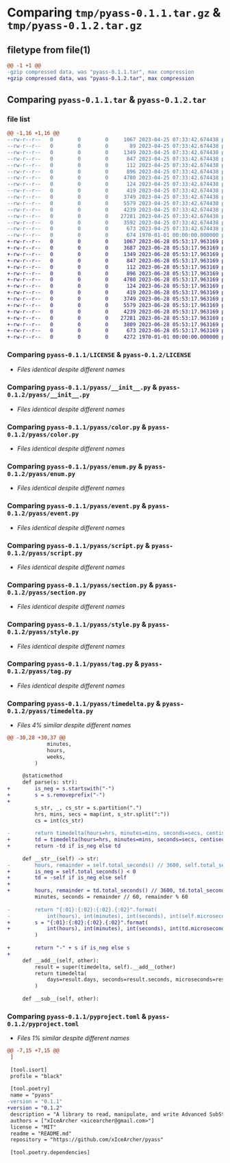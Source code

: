 # Comparing `tmp/pyass-0.1.1.tar.gz` & `tmp/pyass-0.1.2.tar.gz`

## filetype from file(1)

```diff
@@ -1 +1 @@
-gzip compressed data, was "pyass-0.1.1.tar", max compression
+gzip compressed data, was "pyass-0.1.2.tar", max compression
```

## Comparing `pyass-0.1.1.tar` & `pyass-0.1.2.tar`

### file list

```diff
@@ -1,16 +1,16 @@
--rw-r--r--   0        0        0     1067 2023-04-25 07:33:42.674438 pyass-0.1.1/LICENSE
--rw-r--r--   0        0        0       89 2023-04-25 07:33:42.674438 pyass-0.1.1/README.md
--rw-r--r--   0        0        0     1349 2023-04-25 07:33:42.674438 pyass-0.1.1/pyass/__init__.py
--rw-r--r--   0        0        0      847 2023-04-25 07:33:42.674438 pyass-0.1.1/pyass/color.py
--rw-r--r--   0        0        0      112 2023-04-25 07:33:42.674438 pyass-0.1.1/pyass/drawing.py
--rw-r--r--   0        0        0      896 2023-04-25 07:33:42.674438 pyass-0.1.1/pyass/enum.py
--rw-r--r--   0        0        0     4780 2023-04-25 07:33:42.674438 pyass-0.1.1/pyass/event.py
--rw-r--r--   0        0        0      124 2023-04-25 07:33:42.674438 pyass-0.1.1/pyass/float.py
--rw-r--r--   0        0        0      419 2023-04-25 07:33:42.674438 pyass-0.1.1/pyass/position.py
--rw-r--r--   0        0        0     3749 2023-04-25 07:33:42.674438 pyass-0.1.1/pyass/script.py
--rw-r--r--   0        0        0     5579 2023-04-25 07:33:42.674438 pyass-0.1.1/pyass/section.py
--rw-r--r--   0        0        0     4239 2023-04-25 07:33:42.674438 pyass-0.1.1/pyass/style.py
--rw-r--r--   0        0        0    27281 2023-04-25 07:33:42.674438 pyass-0.1.1/pyass/tag.py
--rw-r--r--   0        0        0     3592 2023-04-25 07:33:42.674438 pyass-0.1.1/pyass/timedelta.py
--rw-r--r--   0        0        0      673 2023-04-25 07:33:42.674438 pyass-0.1.1/pyproject.toml
--rw-r--r--   0        0        0      674 1970-01-01 00:00:00.000000 pyass-0.1.1/PKG-INFO
+-rw-r--r--   0        0        0     1067 2023-06-28 05:53:17.963169 pyass-0.1.2/LICENSE
+-rw-r--r--   0        0        0     3687 2023-06-28 05:53:17.963169 pyass-0.1.2/README.md
+-rw-r--r--   0        0        0     1349 2023-06-28 05:53:17.963169 pyass-0.1.2/pyass/__init__.py
+-rw-r--r--   0        0        0      847 2023-06-28 05:53:17.963169 pyass-0.1.2/pyass/color.py
+-rw-r--r--   0        0        0      112 2023-06-28 05:53:17.963169 pyass-0.1.2/pyass/drawing.py
+-rw-r--r--   0        0        0      896 2023-06-28 05:53:17.963169 pyass-0.1.2/pyass/enum.py
+-rw-r--r--   0        0        0     4780 2023-06-28 05:53:17.963169 pyass-0.1.2/pyass/event.py
+-rw-r--r--   0        0        0      124 2023-06-28 05:53:17.963169 pyass-0.1.2/pyass/float.py
+-rw-r--r--   0        0        0      419 2023-06-28 05:53:17.963169 pyass-0.1.2/pyass/position.py
+-rw-r--r--   0        0        0     3749 2023-06-28 05:53:17.963169 pyass-0.1.2/pyass/script.py
+-rw-r--r--   0        0        0     5579 2023-06-28 05:53:17.963169 pyass-0.1.2/pyass/section.py
+-rw-r--r--   0        0        0     4239 2023-06-28 05:53:17.963169 pyass-0.1.2/pyass/style.py
+-rw-r--r--   0        0        0    27281 2023-06-28 05:53:17.963169 pyass-0.1.2/pyass/tag.py
+-rw-r--r--   0        0        0     3809 2023-06-28 05:53:17.963169 pyass-0.1.2/pyass/timedelta.py
+-rw-r--r--   0        0        0      673 2023-06-28 05:53:17.963169 pyass-0.1.2/pyproject.toml
+-rw-r--r--   0        0        0     4272 1970-01-01 00:00:00.000000 pyass-0.1.2/PKG-INFO
```

### Comparing `pyass-0.1.1/LICENSE` & `pyass-0.1.2/LICENSE`

 * *Files identical despite different names*

### Comparing `pyass-0.1.1/pyass/__init__.py` & `pyass-0.1.2/pyass/__init__.py`

 * *Files identical despite different names*

### Comparing `pyass-0.1.1/pyass/color.py` & `pyass-0.1.2/pyass/color.py`

 * *Files identical despite different names*

### Comparing `pyass-0.1.1/pyass/enum.py` & `pyass-0.1.2/pyass/enum.py`

 * *Files identical despite different names*

### Comparing `pyass-0.1.1/pyass/event.py` & `pyass-0.1.2/pyass/event.py`

 * *Files identical despite different names*

### Comparing `pyass-0.1.1/pyass/script.py` & `pyass-0.1.2/pyass/script.py`

 * *Files identical despite different names*

### Comparing `pyass-0.1.1/pyass/section.py` & `pyass-0.1.2/pyass/section.py`

 * *Files identical despite different names*

### Comparing `pyass-0.1.1/pyass/style.py` & `pyass-0.1.2/pyass/style.py`

 * *Files identical despite different names*

### Comparing `pyass-0.1.1/pyass/tag.py` & `pyass-0.1.2/pyass/tag.py`

 * *Files identical despite different names*

### Comparing `pyass-0.1.1/pyass/timedelta.py` & `pyass-0.1.2/pyass/timedelta.py`

 * *Files 4% similar despite different names*

```diff
@@ -30,28 +30,37 @@
             minutes,
             hours,
             weeks,
         )
 
     @staticmethod
     def parse(s: str):
+        is_neg = s.startswith("-")
+        s = s.removeprefix("-")
+
         s_str, _, cs_str = s.partition(".")
         hrs, mins, secs = map(int, s_str.split(":"))
         cs = int(cs_str)
 
-        return timedelta(hours=hrs, minutes=mins, seconds=secs, centiseconds=cs)
+        td = timedelta(hours=hrs, minutes=mins, seconds=secs, centiseconds=cs)
+        return -td if is_neg else td
 
     def __str__(self) -> str:
-        hours, remainder = self.total_seconds() // 3600, self.total_seconds() % 3600
+        is_neg = self.total_seconds() < 0
+        td = -self if is_neg else self
+
+        hours, remainder = td.total_seconds() // 3600, td.total_seconds() % 3600
         minutes, seconds = remainder // 60, remainder % 60
 
-        return "{:01}:{:02}:{:02}.{:02}".format(
-            int(hours), int(minutes), int(seconds), int(self.microseconds // 10000)
+        s = "{:01}:{:02}:{:02}.{:02}".format(
+            int(hours), int(minutes), int(seconds), int(td.microseconds // 10000)
         )
 
+        return "-" + s if is_neg else s
+
     def __add__(self, other):
         result = super(timedelta, self).__add__(other)
         return timedelta(
             days=result.days, seconds=result.seconds, microseconds=result.microseconds
         )
 
     def __sub__(self, other):
```

### Comparing `pyass-0.1.1/pyproject.toml` & `pyass-0.1.2/pyproject.toml`

 * *Files 1% similar despite different names*

```diff
@@ -7,15 +7,15 @@
 ]
 
 [tool.isort]
 profile = "black"
 
 [tool.poetry]
 name = "pyass"
-version = "0.1.1"
+version = "0.1.2"
 description = "A library to read, manipulate, and write Advanced SubStation Alpha (.ass) files"
 authors = ["xIceArcher <xicearcher@gmail.com>"]
 license = "MIT"
 readme = "README.md"
 repository = "https://github.com/xIceArcher/pyass"
 
 [tool.poetry.dependencies]
```

